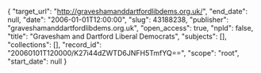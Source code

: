 {
  "target_url": "http://graveshamanddartfordlibdems.org.uk/", 
  "end_date": null, 
  "date": "2006-01-01T12:00:00", 
  "slug": 43188238, 
  "publisher": "graveshamanddartfordlibdems.org.uk", 
  "open_access": true, 
  "npld": false, 
  "title": "Gravesham and Dartford Liberal Democrats", 
  "subjects": [], 
  "collections": [], 
  "record_id": "20060101T120000/K27i44dZWTD6JNFH5TmfYQ==", 
  "scope": "root", 
  "start_date": null
}

